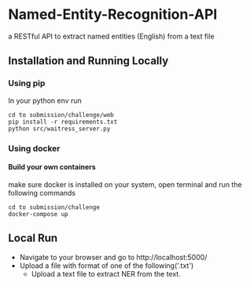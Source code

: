 # Named-Entity-Recognition-API
a RESTful API to extract named entities (English) from a text file

## Installation and Running Locally

### Using pip
In your python env run
```
cd to submission/challenge/web
pip install -r requirements.txt
python src/waitress_server.py 
```
### Using docker

#### Build your own containers
make sure docker is installed on your system, open terminal and run the following commands
```
cd to submission/challenge
docker-compose up  
```

## Local Run
- Navigate to your browser and go to http://localhost:5000/
- Upload a file with format of one of the following('.txt')
	- Upload a text file to extract NER from the text.
